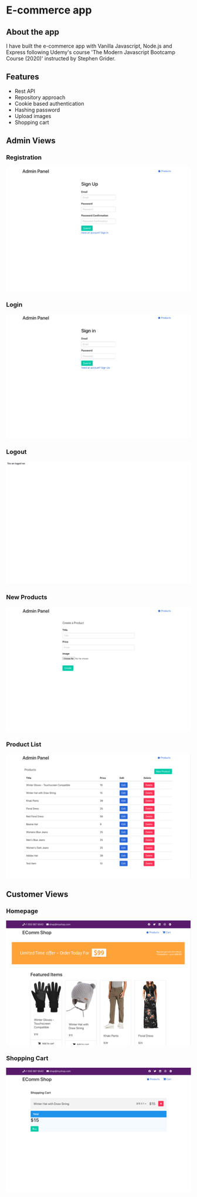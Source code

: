 # E-commerce app

## About the app

I have built the e-commerce app with Vanilla Javascript, Node.js and Express following Udemy's course 'The Modern Javascript Bootcamp Course (2020)' instructed by Stephen Grider.

## Features

- Rest API
- Repository approach
- Cookie based authentication
- Hashing password
- Upload images
- Shopping cart

## Admin Views

### Registration

![registration](./public/signup.png?raw=true)

### Login

![login](./public/signin.png?raw=true)

### Logout

![logout](./public/signout.png?raw=true)

### New Products

![newproduct](./public/admin_newproduct.png?raw=true)

### Product List

![productlist](./public/admin_productlist.png?raw=true)

## Customer Views

### Homepage

![homepage](./public/homepage.png?raw=true)

### Shopping Cart

![shoppingcart](./public/shoppingcart.png?raw=true)
